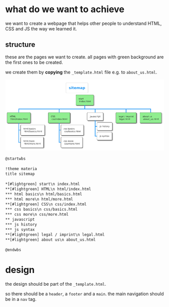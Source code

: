 # what do we want to achieve

we want to create a webpage that helps other people to understand HTML,
CSS and JS the way we learned it.

## structure

these are the pages we want to create. all pages with green background
are the first ones to be created.

we create them by **copying** the `_template.html` file e.g. to
`about_us.html`.

![sitemap as image](./sitemap.png)

```plantuml
@startwbs

!theme materia
title sitemap

*[#lightgreen] start\n index.html
**[#lightgreen] HTML\n html/index.html
*** html basics\n html/basics.html
*** html more\n html/more.html
**[#lightgreen] CSS\n css/index.html
*** css basics\n css/basics.html
*** css more\n css/more.html
** javascript
*** js history
*** js syntax
**[#lightgreen] legal / imprint\n legal.html
**[#lightgreen] about us\n about_us.html

@endwbs
```

# design

the design should be part of the `_template.html`.

so there should be a `header`, a `footer` and a `main`. the main navigation should be in a `nav` tag.
